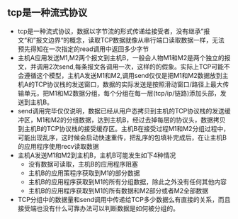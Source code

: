 ## tcp是一种流式协议

- tcp是一种流式协议，数据以字节流的形式传递给接受者，没有继承”报文“和”报文边界“的概念，读取TCP数据就像从串行端口读取数据一样，无法预先得知在一次指定的read调用中返回多少字节
- 主机A应用发送M1,M2两个报文到主机B，一般会人物M1和M2是两个独立的报文，并调用2次send,每条报文各调用一次，这样的的假象。实际上TCP可能不会遵循这个模型，主机A发送M1和M2,调用send仅仅是把M1和M2数据放到主机A的TCP协议栈的发送窗口，数据的实际发送是按照滑动窗口/路径上最大传输单元，把M1和M2数据分组，每个分组在每一层(tcp/ip/链路)添加头部，发送到主机B。
- send调用完毕仅仅说明，数据已经从用户态拷贝到主机的TCP协议栈的发送缓冲区，M1和M2的分组数据，达到主机B，经过去掉每层的协议头，数据拷贝到主机B的TCP协议栈的接受缓存区。主机B在接受过程M1和M2分组过程中，可能出现乱序，这时候会启动快速重传，把乱序的包填补完成后，在让主机B的应用程序使用recv读取数据
- 主机A发送M1和M2到主机B，主机B可能发生如下4种情况
  - 没有数据可读取，主机B的应用程序阻塞
  - 主机B的应用策程序获取到M1的部分数据
  - 主机B的应用程序获取到M1的所有分组数据，除此之外没有任何其他内容
  - 主机B的应用程序获取到M1的所有数据和M2部分或者M2全部数据
- TCP分组中的数据量和send调用中传递给TCP多少数据么有直接的关系，而且接受端也没有什么可靠办法可以判断数据是如何被分组的。
